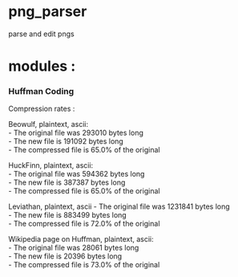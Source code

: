 # png_parser
parse and edit pngs


# modules : 

### Huffman Coding 
Compression rates : 

Beowulf, plaintext, ascii:  
        - The original file was 293010 bytes long  
        - The new file is 191092 bytes long  
        - The compressed file is 65.0% of the original  
        

HuckFinn, plaintext, ascii:  
        - The original file was 594362 bytes long  
        - The new file is 387387 bytes long  
        - The compressed file is 65.0% of the original  
         

Leviathan, plaintext, ascii
        - The original file was 1231841 bytes long  
        - The new file is 883499 bytes long  
        - The compressed file is 72.0% of the original  

Wikipedia page on Huffman, plaintext, ascii:  
        - The original file was 28061 bytes long  
        - The new file is 20396 bytes long  
        - The compressed file is 73.0% of the original  
        
